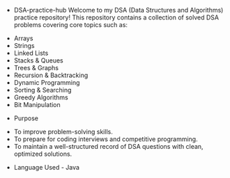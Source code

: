 * DSA-practice-hub
Welcome to my DSA (Data Structures and Algorithms) practice repository!
This repository contains a collection of solved DSA problems covering core topics such as:

- Arrays
- Strings
- Linked Lists
- Stacks & Queues
- Trees & Graphs
- Recursion & Backtracking
- Dynamic Programming
- Sorting & Searching
- Greedy Algorithms
- Bit Manipulation

* Purpose

- To improve problem-solving skills.
- To prepare for coding interviews and competitive programming.
- To maintain a well-structured record of DSA questions with clean, optimized solutions.

* Language Used - Java 
